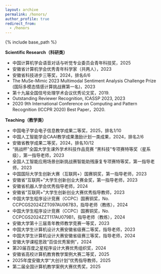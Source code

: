 ```yaml
---
layout: archive
permalink: /honors/
author_profile: true
redirect_from:
  - /honors
---
```

<!-- Google tag (gtag.js) -->
<script async src="https://www.googletagmanager.com/gtag/js?id=G-T0S164QJL9"></script>
<script>
  window.dataLayer = window.dataLayer || [];
  function gtag(){dataLayer.push(arguments);}
  gtag('js', new Date());

  gtag('config', 'G-T0S164QJL9');
</script>
{% include base_path %}

**Scientific Research（科研类）**
* 中国计算机学会语音对话与听觉专业委员会青年科技奖，2025
* 安徽省计算机学会优秀青年科学家（共两人），2023
* 安徽省科技进步三等奖，2024，排名6/6
* The MuSe-Mimic 2023 Multimodal Sentiment Analysis Challenge Prize (国际多模态情感计算挑战赛第一名)，2023
* 第十九届全国信号处理学术会议优秀论文奖，2019.
* Outstanding Reviewer Recognition, ICASSP 2023, 2023
* 2020 9th International Conference on Computing and Pattern Recognition (ICCPR 2020) Best Paper，2020.

**Teaching（教学类）**
* 中国电子学会电子信息教学成果二等奖，2025，排名1/10
* 中国人工智能学会CAAI教学成果激励计划一类成果，2024，排名2/6
* 安徽省教学成果二等奖，2024，排名10/12
* “挑战杯”全国大学生课外学术科技作品竞赛 “黑科技”专项赛特等奖（星系级），第一指导老师，2023
* 全国人工智能应用场景创新挑战赛智能助残康复专项赛特等奖，第一指导老师，2023
* 中国国际大学生创新大赛（互联网+）国赛铜奖，第一指导老师，2023
* 安徽省“互联网+”大学生创新创业大赛金奖，第一指导老师，2023
* 安徽省机器人学会优秀指导老师，2024
* 安徽省“互联网+”大学生创新创业大赛优秀指导教师，2023
* 中国大学生程序设计竞赛（CCPC）国赛铜奖，No. CCPCGS2024ZZT097AU067B3，指导老师（教练），2024
* 中国大学生程序设计竞赛（CCPC）国赛铜奖，No. CCPCGS2024ZZT117AU079B1，指导老师（教练），2024
* 安徽大学第十三届青年教师教学竞赛一等奖，2023
* 中国大学生计算机设计大赛安徽省级赛二等奖，指导老师，2023
* 中国大学生计算机设计大赛安徽省级赛三等奖，指导老师，2024
* 安徽大学课程思政“百佳优秀案例”，2024
* 第20届百度之星程序设计大赛优秀组织奖，2024
* 安徽省高校计算机教育教学案例大赛二等奖，2025
* 2025年度安徽大学“大创计划”优秀指导教师，2025
* 第二届全国计算机教学案例大赛优秀奖，2025

  
